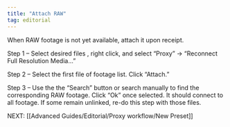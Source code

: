 ```yaml
---
title: "Attach RAW"
tag: editorial
---
```

When RAW footage is not yet available, attach it upon receipt.

Step 1 – Select desired files , right click, and select “Proxy” → “Reconnect Full Resolution Media...”

Step 2 – Select the first file of footage list. Click “Attach.”

Step 3 – Use the the “Search” button or search manually to find the corresponding RAW footage. Click “Ok” once selected. It should connect to all footage. If some remain unlinked, re-do this step with those files.

NEXT: [[Advanced Guides/Editorial/Proxy workflow/New Preset]]